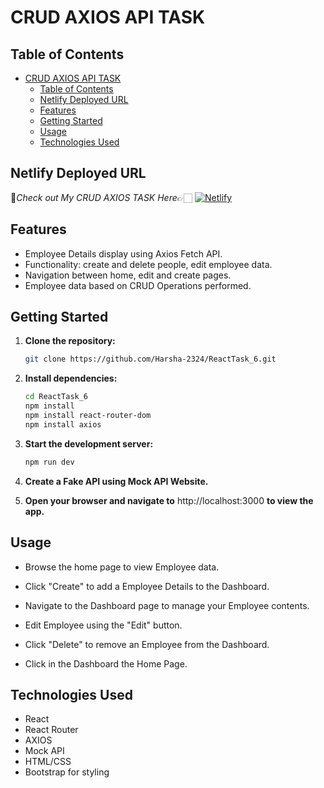 # CRUD AXIOS API TASK

## Table of Contents

- [CRUD AXIOS API TASK](#crud-axios-api-task)
  - [Table of Contents](#table-of-contents)
  - [Netlify Deployed URL](#netlify-deployed-url)
  - [Features](#features)
  - [Getting Started](#getting-started)
  - [Usage](#usage)
  - [Technologies Used](#technologies-used)
 
## Netlify Deployed URL

🔸*Check out My CRUD AXIOS TASK Here*👉🏻 [![Netlify](https://img.shields.io/badge/netlify-%23000000.svg?style=for-the-badge&logo=netlify&logoColor=#00C7B7)](https://crud-axios-react-task-6.netlify.app/)

## Features

- Employee Details display using Axios Fetch API.
- Functionality: create and delete people, edit employee data.
- Navigation between home, edit and create pages.
- Employee data based on CRUD Operations performed.

## Getting Started

1. **Clone the repository:**

   ```bash
   git clone https://github.com/Harsha-2324/ReactTask_6.git

   ```

2. **Install dependencies:**

   ```bash
   cd ReactTask_6
   npm install 
   npm install react-router-dom
   npm install axios

   ```

3. **Start the development server:**

   ```bash
   npm run dev
   
   ```

4. **Create a Fake API using Mock API Website.**

5. **Open your browser and navigate to** http://localhost:3000 **to view the app.**

## Usage

-  Browse the home page to view Employee data.

- Click "Create" to add a Employee Details to the Dashboard.

- Navigate to the Dashboard page to manage your Employee contents.
 
- Edit Employee using the "Edit" button.
  
- Click "Delete" to remove an Employee from the Dashboard.
 
- Click in the Dashboard the Home Page.


## Technologies Used

- React
- React Router
- AXIOS 
- Mock API
- HTML/CSS
- Bootstrap for styling